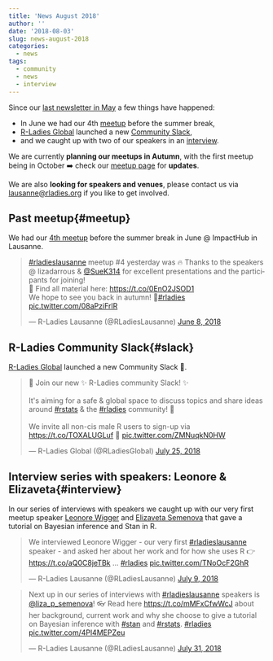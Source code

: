 ```yaml
---
title: 'News August 2018'
author: ''
date: '2018-08-03'
slug: news-august-2018
categories:
  - news
tags:
  - community
  - news
  - interview
---
```


Since our [last newsletter in May](https://rladieslausanne.github.io/post/2018/05/10/news-may-2018/) a few things have happened: 

- In June we had our 4th [meetup](#meetup) before the summer break,
- [R-Ladies Global](https://rladies.org/) launched a new [Community Slack](#slack),
- and we caught up with two of our speakers in an [interview](#interview).

We are currently **planning our meetups in Autumn**, with the first meetup being in October :arrow_right: check our [meetup page](https://www.meetup.com/rladies-lausanne/) for **updates**. 

We are also **looking for speakers and venues**, please contact us via [lausanne@rladies.org](mailto:lausanne@rladies.org) if you like to get involved. 

## Past meetup{#meetup}

We had our [4th meetup](https://www.meetup.com/rladies-lausanne/events/250462129/) before the summer break in June @ ImpactHub in Lausanne. 

<blockquote class="twitter-tweet" data-lang="en"><p lang="en" dir="ltr"><a href="https://twitter.com/hashtag/rladieslausanne?src=hash&amp;ref_src=twsrc%5Etfw">#rladieslausanne</a> meetup #4 yesterday was 🔥 Thanks to the speakers @ lizadarrous &amp; <a href="https://twitter.com/SueK314?ref_src=twsrc%5Etfw">@SueK314</a> for excellent presentations and the participants for joining! <br>📑 Find all material here: <a href="https://t.co/0EnO2JSOD1">https://t.co/0EnO2JSOD1</a><br>We hope to see you back in autumn! 👋<a href="https://twitter.com/hashtag/rladies?src=hash&amp;ref_src=twsrc%5Etfw">#rladies</a> <a href="https://t.co/08aPziFrlR">pic.twitter.com/08aPziFrlR</a></p>&mdash; R-Ladies Lausanne (@RLadiesLausanne) <a href="https://twitter.com/RLadiesLausanne/status/1005098552626958337?ref_src=twsrc%5Etfw">June 8, 2018</a></blockquote>
<script async src="https://platform.twitter.com/widgets.js" charset="utf-8"></script>


## R-Ladies Community Slack{#slack}

[R-Ladies Global](https://rladies.org/) launched a new Community Slack :tada:.

<blockquote class="twitter-tweet" data-lang="en"><p lang="en" dir="ltr">📢 Join our new ✨ R-Ladies community Slack! ✨<br><br>It&#39;s aiming for a safe &amp; global space to discuss topics and share ideas around <a href="https://twitter.com/hashtag/rstats?src=hash&amp;ref_src=twsrc%5Etfw">#rstats</a> &amp; the <a href="https://twitter.com/hashtag/rladies?src=hash&amp;ref_src=twsrc%5Etfw">#rladies</a> community! 💜<br><br>We invite all non-cis male R users to sign-up via <a href="https://t.co/TOXALUGLuf">https://t.co/TOXALUGLuf</a> 🚀 <a href="https://t.co/ZMNuqkN0HW">pic.twitter.com/ZMNuqkN0HW</a></p>&mdash; R-Ladies Global (@RLadiesGlobal) <a href="https://twitter.com/RLadiesGlobal/status/1022031250759053314?ref_src=twsrc%5Etfw">July 25, 2018</a></blockquote>
<script async src="https://platform.twitter.com/widgets.js" charset="utf-8"></script>


## Interview series with speakers: Leonore & Elizaveta{#interview}

In our series of interviews with speakers we caught up with our very first meetup speaker [Leonore Wigger](https://rladieslausanne.github.io/post/2018/07/07/presenter-1-leonore-wigger/) and [Elizaveta Semenova](https://rladieslausanne.github.io/post/2018/07/31/interview-elizaveta-semenova/) that gave a tutorial on Bayesian inference and Stan in R. 

<blockquote class="twitter-tweet" data-lang="en"><p lang="en" dir="ltr">We interviewed Leonore Wigger - our very first <a href="https://twitter.com/hashtag/rladieslausanne?src=hash&amp;ref_src=twsrc%5Etfw">#rladieslausanne</a> speaker - and asked her about her work and for how she uses R 👉 <a href="https://t.co/aQ0C8jeTBk">https://t.co/aQ0C8jeTBk</a> … <a href="https://twitter.com/hashtag/rladies?src=hash&amp;ref_src=twsrc%5Etfw">#rladies</a> <a href="https://t.co/TNoOcF2GhR">pic.twitter.com/TNoOcF2GhR</a></p>&mdash; R-Ladies Lausanne (@RLadiesLausanne) <a href="https://twitter.com/RLadiesLausanne/status/1016273137284145154?ref_src=twsrc%5Etfw">July 9, 2018</a></blockquote>
<script async src="https://platform.twitter.com/widgets.js" charset="utf-8"></script>

<blockquote class="twitter-tweet" data-lang="en"><p lang="en" dir="ltr">Next up in our series of interviews with <a href="https://twitter.com/hashtag/rladieslausanne?src=hash&amp;ref_src=twsrc%5Etfw">#rladieslausanne</a> speakers is <a href="https://twitter.com/liza_p_semenova?ref_src=twsrc%5Etfw">@liza_p_semenova</a>! 👓 Read here <a href="https://t.co/mMFxCfwWcJ">https://t.co/mMFxCfwWcJ</a> about her background, current work and why she choose to give a tutorial on Bayesian inference with <a href="https://twitter.com/hashtag/stan?src=hash&amp;ref_src=twsrc%5Etfw">#stan</a> and <a href="https://twitter.com/hashtag/rstats?src=hash&amp;ref_src=twsrc%5Etfw">#rstats</a>. <a href="https://twitter.com/hashtag/rladies?src=hash&amp;ref_src=twsrc%5Etfw">#rladies</a> <a href="https://t.co/4Pl4MEPZeu">pic.twitter.com/4Pl4MEPZeu</a></p>&mdash; R-Ladies Lausanne (@RLadiesLausanne) <a href="https://twitter.com/RLadiesLausanne/status/1024340158550892544?ref_src=twsrc%5Etfw">July 31, 2018</a></blockquote>
<script async src="https://platform.twitter.com/widgets.js" charset="utf-8"></script>
